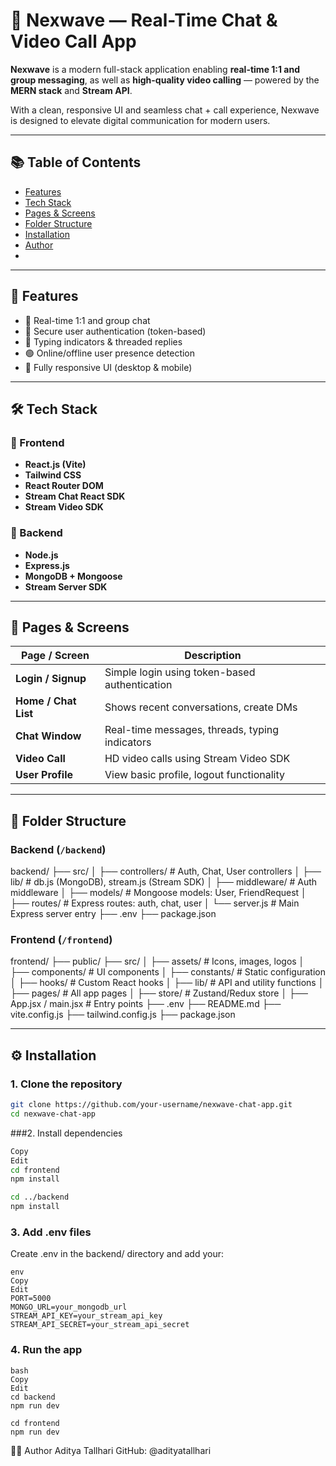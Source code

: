 # 💬 Nexwave — Real-Time Chat & Video Call App

**Nexwave** is a modern full-stack application enabling **real-time 1:1 and group messaging**, as well as **high-quality video calling** — powered by the **MERN stack** and **Stream API**.

With a clean, responsive UI and seamless chat + call experience, Nexwave is designed to elevate digital communication for modern users.

---

## 📚 Table of Contents

- [Features](#-features)
- [Tech Stack](#-tech-stack)
- [Pages & Screens](#-pages--screens)
- [Folder Structure](#-folder-structure)
- [Installation](#-installation)
- [Author](#-author)
- 
---

## 🚀 Features

- 🔁 Real-time 1:1 and group chat
- 👤 Secure user authentication (token-based)
- 💬 Typing indicators & threaded replies
- 🟢 Online/offline user presence detection
- 📱 Fully responsive UI (desktop & mobile)

---

## 🛠 Tech Stack

### 🔹 Frontend

- **React.js (Vite)**
- **Tailwind CSS**
- **React Router DOM**
- **Stream Chat React SDK**
- **Stream Video SDK**

### 🔹 Backend

- **Node.js**
- **Express.js**
- **MongoDB + Mongoose**
- **Stream Server SDK**

---

## 📄 Pages & Screens

| Page / Screen    | Description                                              |
|------------------|----------------------------------------------------------|
| **Login / Signup**   | Simple login using token-based authentication         |
| **Home / Chat List** | Shows recent conversations, create DMs                |
| **Chat Window**      | Real-time messages, threads, typing indicators        |
| **Video Call**       | HD video calls using Stream Video SDK            |
| **User Profile**     | View basic profile, logout functionality              |

---

## 📁 Folder Structure

### Backend (`/backend`)
backend/
├── src/
│ ├── controllers/ # Auth, Chat, User controllers
│ ├── lib/ # db.js (MongoDB), stream.js (Stream SDK)
│ ├── middleware/ # Auth middleware
│ ├── models/ # Mongoose models: User, FriendRequest
│ ├── routes/ # Express routes: auth, chat, user
│ └── server.js # Main Express server entry
├── .env
├── package.json


### Frontend (`/frontend`)

frontend/
├── public/
├── src/
│ ├── assets/ # Icons, images, logos
│ ├── components/ # UI components
│ ├── constants/ # Static configuration
│ ├── hooks/ # Custom React hooks
│ ├── lib/ # API and utility functions
│ ├── pages/ # All app pages
│ ├── store/ # Zustand/Redux store
│ ├── App.jsx / main.jsx # Entry points
├── .env
├── README.md
├── vite.config.js
├── tailwind.config.js
├── package.json

---

## ⚙️ Installation

### 1. Clone the repository

```bash
git clone https://github.com/your-username/nexwave-chat-app.git
cd nexwave-chat-app
```

###2. Install dependencies
```bash
Copy
Edit
cd frontend
npm install

cd ../backend
npm install
```

### 3. Add .env files
Create .env in the backend/ directory and add your:
```
env
Copy
Edit
PORT=5000
MONGO_URL=your_mongodb_url
STREAM_API_KEY=your_stream_api_key
STREAM_API_SECRET=your_stream_api_secret
```

### 4. Run the app
```
bash
Copy
Edit
cd backend
npm run dev

cd frontend
npm run dev
```

👨‍💻 Author
Aditya Tallhari
GitHub: @adityatallhari
